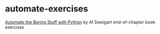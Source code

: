 # automate-exercises
[Automate the Boring Stuff with Python](https://automatetheboringstuff.com/) by Al Sweigart end-of-chapter book exercises
